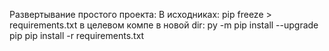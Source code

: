 Развертывание простого проекта:
В исходниках:
pip freeze > requirements.txt
в целевом компе в новой dir:
py -m pip install --upgrade pip
pip install -r requirements.txt
